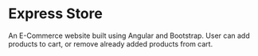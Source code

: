 # Express Store

An E-Commerce website built using Angular and Bootstrap. User can add products to cart, or remove already added products from cart.
